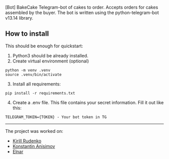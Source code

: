 [Bot] BakeCake
Telegram-bot of cakes to order. Accepts orders for cakes assembled by the buyer.
The bot is written using the python-telegram-bot v13.14 library.

## How to install

This should be enough for quickstart:
1. Python3 should be already installed.
2. Create virtual environment (optional)
```shell
python -m venv .venv
source .venv/bin/activate
```
3. Install all requirements:
```shell
pip install -r requirements.txt
```

4. Create a .env file.
This file contains your secret information. Fill it out like this:
```
TELEGRAM_TOKEN={TOKEN} - Your bot token in TG
```
---
The project was worked on:
* [Kirill Rudenko](https://github.com/rudenko-ks)
* [Konstantin Anisimov](https://github.com/AnisimovK)
* [Elnar](https://github.com/elnarmen)


